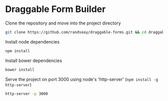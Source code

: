 # Draggable Form Builder

Clone the repository and move into the project directory

```sh
git clone https://github.com/randseay/draggable-forms.git && cd draggable-forms
```

Install node dependencies

```sh
npm install
```

Install bower dependencies

```sh
bower install
```

Serve the project on port 3000 using node's 'http-server' (`npm install -g http-server`)

```sh
http-server -p 3000
```
